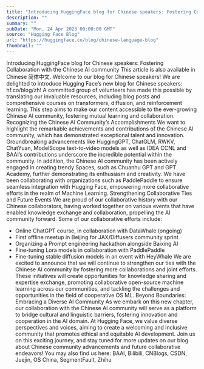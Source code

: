 ```yaml
---
title: "Introducing HuggingFace blog for Chinese speakers: Fostering Collaboration with the Chinese AI community"
description: ""
summary: ""
pubDate: "Mon, 24 Apr 2023 00:00:00 GMT"
source: "Hugging Face Blog"
url: "https://huggingface.co/blog/chinese-language-blog"
thumbnail: ""
---
```


Introducing HuggingFace blog for Chinese speakers: Fostering Collaboration with the Chinese AI community
This article is also available in Chinese 简体中文.
Welcome to our blog for Chinese speakers!
We are delighted to introduce Hugging Face’s new blog for Chinese speakers: hf.co/blog/zh! A committed group of volunteers has made this possible by translating our invaluable resources, including blog posts and comprehensive courses on transformers, diffusion, and reinforcement learning. This step aims to make our content accessible to the ever-growing Chinese AI community, fostering mutual learning and collaboration.
Recognizing the Chinese AI Community’s Accomplishments
We want to highlight the remarkable achievements and contributions of the Chinese AI community, which has demonstrated exceptional talent and innovation. Groundbreaking advancements like HuggingGPT, ChatGLM, RWKV, ChatYuan, ModelScope text-to-video models as well as IDEA CCNL and BAAI’s contributions underscore the incredible potential within the community.
In addition, the Chinese AI community has been actively engaged in creating trendy Spaces, such as Chuanhu GPT and GPT Academy, further demonstrating its enthusiasm and creativity.
We have been collaborating with organizations such as PaddlePaddle to ensure seamless integration with Hugging Face, empowering more collaborative efforts in the realm of Machine Learning.
Strengthening Collaborative Ties and Future Events
We are proud of our collaborative history with our Chinese collaborators, having worked together on various events that have enabled knowledge exchange and collaboration, propelling the AI community forward. Some of our collaborative efforts include:
- Online ChatGPT course, in collaboration with DataWhale (ongoing)
- First offline meetup in Beijing for JAX/Diffusers community sprint
- Organizing a Prompt engineering hackathon alongside Baixing AI
- Fine-tuning Lora models in collaboration with PaddlePaddle
- Fine-tuning stable diffusion models in an event with HeyWhale
We are excited to announce that we will continue to strengthen our ties with the Chinese AI community by fostering more collaborations and joint efforts. These initiatives will create opportunities for knowledge sharing and expertise exchange, promoting collaborative open-source machine learning across our communities, and tackling the challenges and opportunities in the field of cooperative OS ML.
Beyond Boundaries: Embracing a Diverse AI Community
As we embark on this new chapter, our collaboration with the Chinese AI community will serve as a platform to bridge cultural and linguistic barriers, fostering innovation and cooperation in the AI domain. At Hugging Face, we value diverse perspectives and voices, aiming to create a welcoming and inclusive community that promotes ethical and equitable AI development.
Join us on this exciting journey, and stay tuned for more updates on our blog about Chinese community advancements and future collaborative endeavors!
You may also find us here:
BAAI, Bilibili, CNBlogs, CSDN, Juejin, OS China, SegmentFault, Zhihu